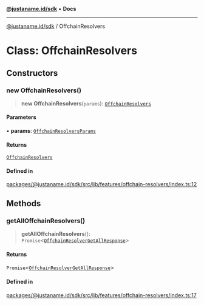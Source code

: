 [**@justaname.id/sdk**](../README.md) • **Docs**

***

[@justaname.id/sdk](../globals.md) / OffchainResolvers

# Class: OffchainResolvers

## Constructors

### new OffchainResolvers()

> **new OffchainResolvers**(`params`): [`OffchainResolvers`](OffchainResolvers.md)

#### Parameters

• **params**: [`OffchainResolversParams`](../interfaces/OffchainResolversParams.md)

#### Returns

[`OffchainResolvers`](OffchainResolvers.md)

#### Defined in

[packages/@justaname.id/sdk/src/lib/features/offchain-resolvers/index.ts:12](https://github.com/JustaName-id/JustaName-sdk/blob/dc845c10af242e3ca87d95ef392516ac0bfa8b95/packages/@justaname.id/sdk/src/lib/features/offchain-resolvers/index.ts#L12)

## Methods

### getAllOffchainResolvers()

> **getAllOffchainResolvers**(): `Promise`\<[`OffchainResolverGetAllResponse`](../interfaces/OffchainResolverGetAllResponse.md)\>

#### Returns

`Promise`\<[`OffchainResolverGetAllResponse`](../interfaces/OffchainResolverGetAllResponse.md)\>

#### Defined in

[packages/@justaname.id/sdk/src/lib/features/offchain-resolvers/index.ts:17](https://github.com/JustaName-id/JustaName-sdk/blob/dc845c10af242e3ca87d95ef392516ac0bfa8b95/packages/@justaname.id/sdk/src/lib/features/offchain-resolvers/index.ts#L17)
